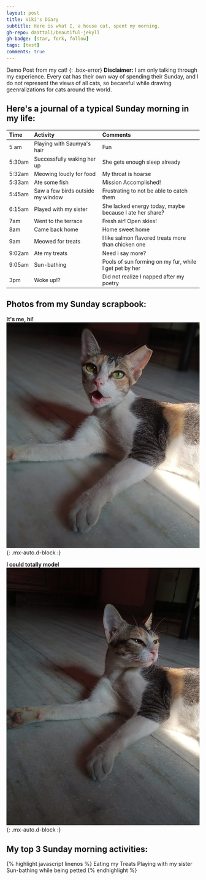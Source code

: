 ```yaml
---
layout: post
title: Viki's Diary
subtitle: Here is what I, a house cat, spent my morning.
gh-repo: daattali/beautiful-jekyll
gh-badge: [star, fork, follow]
tags: [test]
comments: true
--- 
```

Demo Post from my cat!
{: .box-error}
**Disclaimer:**
I am only talking through my experience. Every cat has their own way of spending their Sunday, and I do not represent the views of all cats, so becareful while drawing geenralizations for cats around the world.

## Here's a journal of a typical Sunday morning in my life:

| Time | Activity | Comments |
| :------ |:--- | :--- |
| 5 am | Playing with Saumya's hair| Fun |
| 5:30am | Successfully waking her up | She gets enough sleep already |
| 5:32am | Meowing loudly for food | My throat is hoarse |
| 5:33am | Ate some fish | Mission Accomplished! |
| 5:45am  | Saw a few birds outside my window | Frustrating to not be able to catch them |
| 6:15am |Played with my sister | She lacked energy today, maybe because I ate her share? |
| 7am | Went to the terrace | Fresh air! Open skies! |
| 8am | Came back home | Home sweet home |
| 9am | Meowed for treats | I like salmon flavored treats more than chicken one |
| 9:02am |Ate my treats | Need i say more? |
| 9:05am | Sun-bathing | Pools of sun forming on my fur, while I get pet by her |
| 3pm |Woke up!?| Did not realize I napped after my poetry|

## Photos from my Sunday scrapbook:
**It's me, hi!**
![Cat](https://github.com/Saumya-x/Saumya-x.github.io/blob/master/assets/img/viki.jpg?raw=true){: .mx-auto.d-block :} 

**I could totally model**
![Me sunbathing](https://github.com/Saumya-x/Saumya-x.github.io/blob/master/assets/img/model.jpg?raw=true){: .mx-auto.d-block :}

## My top 3 Sunday morning activities:
{% highlight javascript linenos %}
Eating my Treats 
Playing with my sister
Sun-bathing while being petted
{% endhighlight %}
